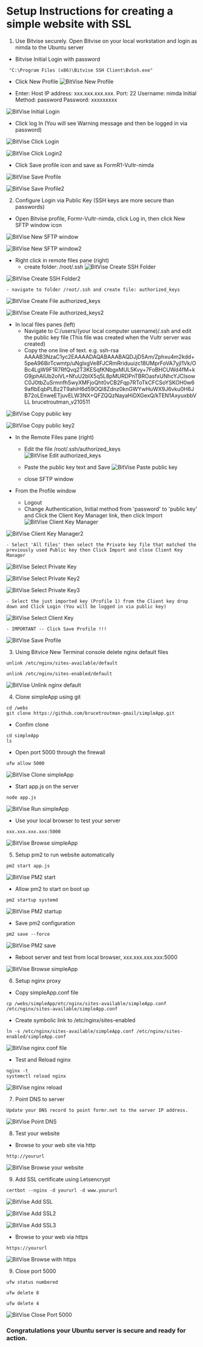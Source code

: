 # Setup Instructions for creating a simple website with SSL

1. Use Bitvise securely. Open Bitvise on your local workstation and login as nimda to the Ubuntu server

 - Bitvise Initial Login with password
```
 "C:\Program Files (x86)\Bitvise SSH Client\BvSsh.exe"
```
 - Click New Profile
![BitVise New Profile](./images/fr0306-01_Ubuntu-Bitvise-New-Profile.png "BitVise New Profile")

 - Enter:
  Host IP address: xxx.xxx.xxx.xxx.
  Port: 22
  Username: nimda
  Initial Method: password
  Password: xxxxxxxxx

![BitVise Initial Login](./images/fr0306-02_Ubuntu-Bitvise-Initial-Login.png "BitVise Initial Login")
  
- Click log In (You will see Warning message and then be logged in via password)

![BitVise Click Login](./images/fr0306-03_Ubuntu-Bitvise-Click-Login.png "BitVise Click Login")

![BitVise Click Login2](./images/fr0306-03_Ubuntu-Bitvise-Click-Login2.png "BitVise Click Login2")


- Click Save profile icon and save as FormR1-Vultr-nimda

![BitVise Save Profile](./images/fr0306-04_Ubuntu-Bitvise-Save-Profile.png "BitVise Save Profile")

![BitVise Save Profile2](./images/fr0306-04_Ubuntu-Bitvise-Save-Profile2.png "BitVise Save Profile2")

2. Configure Login via Public Key (SSH keys are more secure than passwords)

- Open Bitvise profile, Formr-Vultr-nimda, click Log in, then click New SFTP window icon

![BitVise New SFTP window](./images/fr0306-05_Ubuntu-Bitvise-New-SFTP-window.png "BitVise New SFTP window")

![BitVise New SFTP window2](./images/fr0306-05_Ubuntu-Bitvise-New-SFTP-window2.png "BitVise New SFTP window2")

  - Right click in remote files pane (right)
    - create folder: /root/.ssh
![BitVise Create SSH Folder](./images/fr0306-05_Ubuntu-Bitvise-Create-SSH-Folder.png "BitVise Create SSH Folder")

![BitVise Create SSH Folder2](./images/fr0306-05_Ubuntu-Bitvise-Create-SSH-Folder2.png "BitVise Create SSH Folder2")

    - navigate to folder /root/.ssh and create file: authorized_keys
![BitVise Create File authorized_keys](./images/fr0306-05_Ubuntu-Bitvise-Create-File-authorized_keys.png "BitVise Create File authorized_keys")

![BitVise Create File authorized_keys2](./images/fr0306-05_Ubuntu-Bitvise-Create-File-authorized_keys2.png "BitVise Create File authorized_keys2") 

  - In local files panes (left)
    - Navigate to C:/users/(your local computer username)/.ssh and edit the public key file (This file was created when the Vultr server was created)
    - Copy the one line of text. e.g.
    ssh-rsa AAAAB3NzaC1yc2EAAAADAQABAAABAQDJjD5Am/Zphxu4m2kdd+5peA968irTcwmtp/uNglxgVe8FJCRmRriduuizc18UMprFoVA7yjI1Vk/OBc4LgW9F1R7RfQvq2T3KESqfKNbgxMUL5Kvy+7FoBHCUWd4fM+kG9jphAlUb2olVL+NfuU2bIX5q5L8pMURDPnTBROasfxUNhcYJCIsowC0J0tbZuSrmnfh5wyXMFjoQht0vCB2Fqp7RToTkCFCSoYSKOH0w69afIbEqbPLBz2T9ahiH6d59OQl8Zdnz0knGWYwHuWX9J6vku0H6JB72oLEnweETjuvELW3NX+QFZQQzNayaHiDXGexQ/kTEN1AxyuxbbVLL brucetroutman_v210511

![BitVise Copy public key](./images/fr0306-05_Ubuntu-Bitvise-Copy-public-key.png "BitVise Copy public key") 

![BitVise Copy public key2](./images/fr0306-05_Ubuntu-Bitvise-Copy-public-key2.png "BitVise Copy public key2") 


  - In the Remote Files pane (right)
      - Edit the file /root/.ssh/authorized_keys
![BitVise Edit authorized_keys](./images/fr0306-05_Ubuntu-Bitvise-Edit-authorized_keys.png "BitVise Edit authorized_keys") 

      - Paste the public key text and Save
![BitVise Paste public key](./images/fr0306-05_Ubuntu-Bitvise-Paste-public-key.png "BitVise Paste public key")


      - close SFTP window

  - From the Profile window
    - Logout 
    - Change Authentication, Initial method from 'password' to 'public key' and Click the Client Key Manager link, then click Import
![BitVise Client Key Manager](./images/fr0306-05_Ubuntu-Bitvise-Client-Key-Manager.png "BitVise Client Key Manager")

![BitVise Client Key Manager2](./images/fr0306-05_Ubuntu-Bitvise-Client-Key-Manager2.png "BitVise Client Key Manager2")

    - Select 'All files' then select the Private key file that matched the previously used Public key then Click Import and close Client Key Manager
![BitVise Select Private Key](./images/fr0306-05_Ubuntu-Bitvise-Select-Private-Key.png "BitVise Select Private Key")

![BitVise Select Private Key2](./images/fr0306-05_Ubuntu-Bitvise-Select-Private-Key2.png "BitVise Select Private Key2")

![BitVise Select Private Key3](./images/fr0306-05_Ubuntu-Bitvise-Select-Private-Key3.png "BitVise Select Private Key3")

    - Select the just imported key (Profile 1) from the Client key drop down and Click Login (You will be logged in via public key)
![BitVise Select Client Key](./images/fr0306-05_Ubuntu-Bitvise-Select-Client-Key.png "BitVise Select Client Key")

    - IMPORTANT -- Click Save Profile !!!
![BitVise Save Profile](./images/fr0306-05_Ubuntu-Bitvise-Save-Profile.png "BitVise Save Profile")

3. Using Bitvice New Terminal console delete nginx default files 

```
unlink /etc/nginx/sites-available/default

unlink /etc/nginx/sites-enabled/default
```
![BitVise Unlink nginx default](./images/fr0306-06_Ubuntu-Bitvise-Unlink-nginx-default.png "BitVise Unlink nginx default")

4. Clone simpleApp using git 
```
cd /webs
git clone https://github.com/brucetroutman-gmail/simpleApp.git
```
- Confim clone
```
cd simpleApp
ls
```
- Open port 5000 through the firewall
```
ufw allow 5000
```
![BitVise Clone simpleApp](./images/fr0306-07_Ubuntu-Bitvise-Clone-simpleApp.png "BitVise Clone simpleApp")

- Start app.js on the server
```
node app.js
```
![BitVise Run simpleApp](./images/fr0306-07_Ubuntu-Bitvise-Run-simpleApp.png "BitVise Run simpleApp")

- Use your local browser to test your server
```
xxx.xxx.xxx.xxx:5000
```
![BitVise Browse simpleApp](./images/fr0306-07_Ubuntu-Bitvise-Browse-simpleApp.png "BitVise Browse simpleApp")

5. Setup pm2 to run website automatically
```
pm2 start app.js 
```
![BitVise PM2 start](./images/fr0306-08_Ubuntu-Bitvise-PM2-start.png "BitVise PM2 start")

- Allow pm2 to start on boot up
```
pm2 startup systemd
```
![BitVise PM2 startup](./images/fr0306-08_Ubuntu-Bitvise-PM2-startup.png "BitVise PM2 startup")

- Save pm2 configuration
```
pm2 save --force
```
![BitVise PM2 save](./images/fr0306-08_Ubuntu-Bitvise-PM2-save.png "BitVise PM2 save")

- Reboot server and test from local browser, xxx.xxx.xxx.xxx:5000

![BitVise Browse simpleApp](./images/fr0306-07_Ubuntu-Bitvise-Browse-simpleApp.png "BitVise Browse simpleApp")

6. Setup nginx proxy 

- Copy simpleApp.conf file
```
cp /webs/simpleApp/etc/nginx/sites-available/simpleApp.conf /etc/nginx/sites-available/simpleApp.conf
```

- Create symbolic link to /etc/nginx/sites-enabled  
```
ln -s /etc/nginx/sites-available/simpleApp.conf /etc/nginx/sites-enabled/simpleApp.conf
```
![BitVise nginx conf file](./images/fr0306-08_Ubuntu-Bitvise-nginx-conf-file.png "BitVise nginx conf file")

- Test and Reload nginx
```
nginx -t
systemctl reload nginx
```
![BitVise nginx reload](./images/fr0306-08_Ubuntu-Bitvise-nginx-reload.png "BitVise nginx reload")

7. Point DNS to server
```
Update your DNS record to point formr.net to the server IP address.
```
![BitVise Point DNS](./images/fr0306-09_Ubuntu-Bitvise-Point-DNS.png "BitVise Point DNS")

8. Test your website

- Browse to your web site via http
```
http://yoururl
```
![BitVise Browse your website](./images/fr0306-10_Ubuntu-Bitvise-Browse-your-website.png "BitVise Browse your website")

9. Add SSL certificate using Letsencrypt
```
certbot --nginx -d yoururl -d www.yoururl
```
![BitVise Add SSL](./images/fr0306-11_Ubuntu-Bitvise-add-ssl.png "BitVise Add SSL")

![BitVise Add SSL2](./images/fr0306-11_Ubuntu-Bitvise-add-ssl2.png "BitVise Add SSL2")

![BitVise Add SSL3](./images/fr0306-11_Ubuntu-Bitvise-add-ssl3.png "BitVise Add SSL3")

- Browse to your web via https
```
https://yoururl
```
![BitVise Browse with https](./images/fr0306-12_Ubuntu-Bitvise-Browse-with-https.png "BitVise Browse with https")

9. Close port 5000
```
ufw status numbered

ufw delete 8

ufw delete 4
```
![BitVise Close Port 5000](./images/fr0306-13_Ubuntu-Bitvise-Close-Port-5000.png "BitVise Close Port 5000")


### Congratulations your Ubuntu server is secure and ready for action.  
